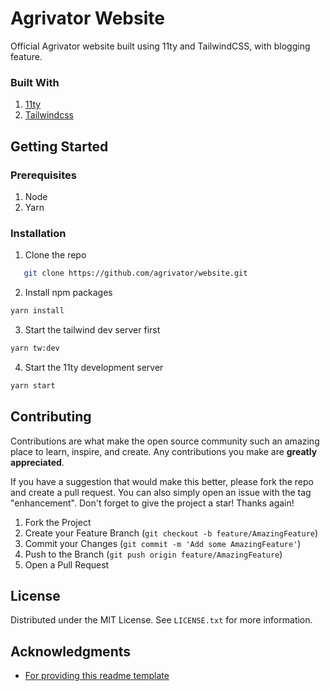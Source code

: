 # Agrivator Website

Official Agrivator website built using 11ty and TailwindCSS, with blogging feature.

### Built With

1. [11ty](https://11ty.dev/)
2. [Tailwindcss](https://tailwindcss.com/)

## Getting Started

### Prerequisites

1. Node
2. Yarn

### Installation

1. Clone the repo

```sh
   git clone https://github.com/agrivator/website.git
```

2. Install npm packages

```sh
yarn install
```

3. Start the tailwind dev server first

```sh
yarn tw:dev
```

4. Start the 11ty development server

```sh
yarn start
```

<!-- CONTRIBUTING -->

## Contributing

Contributions are what make the open source community such an amazing place to learn, inspire, and create. Any contributions you make are **greatly appreciated**.

If you have a suggestion that would make this better, please fork the repo and create a pull request. You can also simply open an issue with the tag "enhancement".
Don't forget to give the project a star! Thanks again!

1. Fork the Project
2. Create your Feature Branch (`git checkout -b feature/AmazingFeature`)
3. Commit your Changes (`git commit -m 'Add some AmazingFeature'`)
4. Push to the Branch (`git push origin feature/AmazingFeature`)
5. Open a Pull Request

## License

Distributed under the MIT License. See `LICENSE.txt` for more information.

## Acknowledgments

- [For providing this readme template](https://github.com/othneildrew/Best-README-Template)
